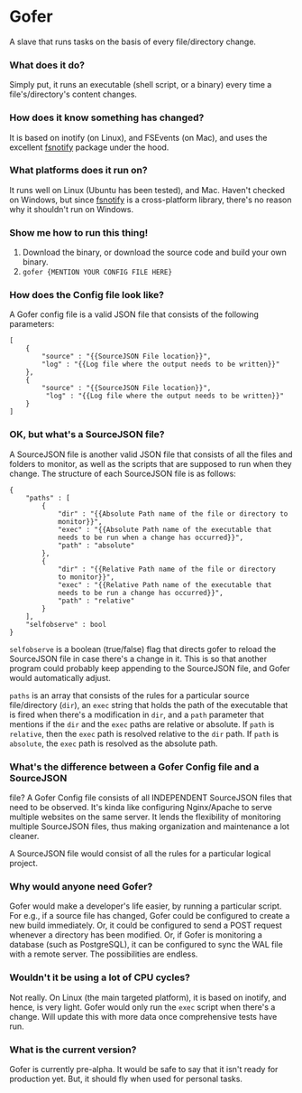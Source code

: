 # Gofer
A slave that runs tasks on the basis of every file/directory change.

### What does it do?
Simply put, it runs an executable (shell script, or a binary) every time 
a file's/directory's content changes.

### How does it know something has changed?
It is based on inotify (on Linux), and FSEvents (on Mac), and uses the 
excellent [fsnotify](https://github.com/howeyc/fsnotify) package under 
the hood.

### What platforms does it run on?
It runs well on Linux (Ubuntu has been tested), and Mac. Haven't checked 
on Windows, but since [fsnotify](https://github.com/howeyc/fsnotify) is 
a cross-platform library, there's no reason why it shouldn't run on 
Windows.

### Show me how to run this thing!
1. Download the binary, or download the source code and build your own 
binary.
2. `gofer {MENTION YOUR CONFIG FILE HERE}`

### How does the Config file look like?
A Gofer config file is a valid JSON file that consists of the following 
parameters:
```
[
	{
		"source" : "{{SourceJSON File location}}",
		"log" : "{{Log file where the output needs to be written}}"
	},
	{
		"source" : "{{SourceJSON File location}}",
		 "log" : "{{Log file where the output needs to be written}}"
	}
]
```

### OK, but what's a SourceJSON file?
A SourceJSON file is another valid JSON file that consists of all the 
files and folders to monitor, as well as the scripts that are supposed 
to run when they change. The structure of each SourceJSON file is as 
follows:

```
{
	"paths" : [
		{
			"dir" : "{{Absolute Path name of the file or directory to 
			monitor}}",
			"exec" : "{{Absolute Path name of the executable that 
			needs to be run when a change has occurred}}",
			"path" : "absolute"
		},
		{
			"dir" : "{{Relative Path name of the file or directory 
			to monitor}}",
			"exec" : "{{Relative Path name of the executable that 
			needs to be run a change has occurred}}",
			"path" : "relative"
		}
	],
	"selfobserve" : bool
}
```
`selfobserve` is a boolean (true/false) flag that directs gofer to 
reload the SourceJSON file in case there's a change in it. This is so 
that another program could probably keep appending to the SourceJSON 
file, and Gofer would automatically adjust.

`paths` is an array that consists of the rules for a particular source 
file/directory (`dir`), an `exec` string that holds the path of the 
executable that is fired when there's a modification in `dir`, and a 
`path` parameter that mentions if the `dir` and the `exec` paths are 
relative or absolute. If `path` is `relative`, then the `exec` path is 
resolved relative to the `dir` path. If `path` is `absolute`, the `exec` 
path is resolved as the absolute path.

### What's the difference between a Gofer Config file and a SourceJSON 
file?
A Gofer Config file consists of all INDEPENDENT SourceJSON files that 
need to be observed. It's kinda like configuring Nginx/Apache to serve 
multiple websites on the same server. It lends the flexibility of 
monitoring multiple SourceJSON files, thus making organization and 
maintenance a lot cleaner. 

A SourceJSON file would consist of all the rules for a particular 
logical project.

### Why would anyone need Gofer?
Gofer would make a developer's life easier, by running a particular 
script. For e.g., if a source file has changed, Gofer could be 
configured to create a new build immediately. Or, it could be configured 
to send a POST request whenever a directory has been modified. Or, if 
Gofer is monitoring a database (such as PostgreSQL), it can be 
configured to sync the WAL file with a remote server. The possibilities 
are endless. 

### Wouldn't it be using a lot of CPU cycles?
Not really. On Linux (the main targeted platform), it is based on 
inotify, and hence, is very light. Gofer would only run the `exec` 
script when there's a change. Will update this with more data once 
comprehensive tests have run.

### What is the current version?
Gofer is currently pre-alpha. It would be safe to say that it isn't 
ready for production yet. But, it should fly when used for personal 
tasks.